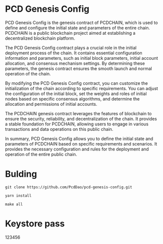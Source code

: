 PCD Genesis Config
==================
PCD Genesis Config is the genesis contract of PCDCHAIN, which is used to define and configure the initial state and parameters of the entire chain. PCDCHAIN is a public blockchain project aimed at establishing a decentralized blockchain platform.

The PCD Genesis Config contract plays a crucial role in the initial deployment process of the chain. It contains essential configuration information and parameters, such as initial block parameters, initial account allocation, and consensus mechanism settings. By determining these parameters, the genesis contract ensures the smooth launch and normal operation of the chain.

By modifying the PCD Genesis Config contract, you can customize the initialization of the chain according to specific requirements. You can adjust the configuration of the initial block, set the weights and roles of initial nodes based on specific consensus algorithms, and determine the allocation and permissions of initial accounts.

The PCDCHAIN genesis contract leverages the features of blockchain to ensure the security, reliability, and decentralization of the chain. It provides a stable foundation for PCDCHAIN, allowing users to engage in various transactions and data operations on this public chain.

In summary, PCD Genesis Config allows you to define the initial state and parameters of PCDCHAIN based on specific requirements and scenarios. It provides the necessary configuration and rules for the deployment and operation of the entire public chain.
# Bulding 
```
git clone https://github.com/PcdDao/pcd-genesis-config.git
```
```
yarn install
```
```
make all
```
# Keystore pass
123456
